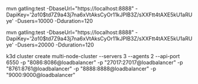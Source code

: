 mvn gatling:test -DbaseUrl="https://localhost:8888" -DapiKey='$2a$10$td7Z9a43j7na6xVtAksCyOr11kJPlB3Z/sXXFtt4tAXE5kU1aRUye' -Dusers=10000 -Dduration=120

mvn gatling:test -DbaseUrl="https://localhost:8888" -DapiKey='$2a$10$td7Z9a43j7na6xVtAksCyOr11kJPlB3Z/sXXFtt4tAXE5kU1aRUye' -Dusers=20000 -Dduration=120

k3d cluster create multi-node-cluster --servers 3 --agents 2 --api-port 6550 -p "8086:8086@loadbalancer" -p "27017:27017@loadbalancer" -p "8761:8761@loadbalancer" -p "8888:8888@loadbalancer" -p "9000:9000@loadbalancer"
